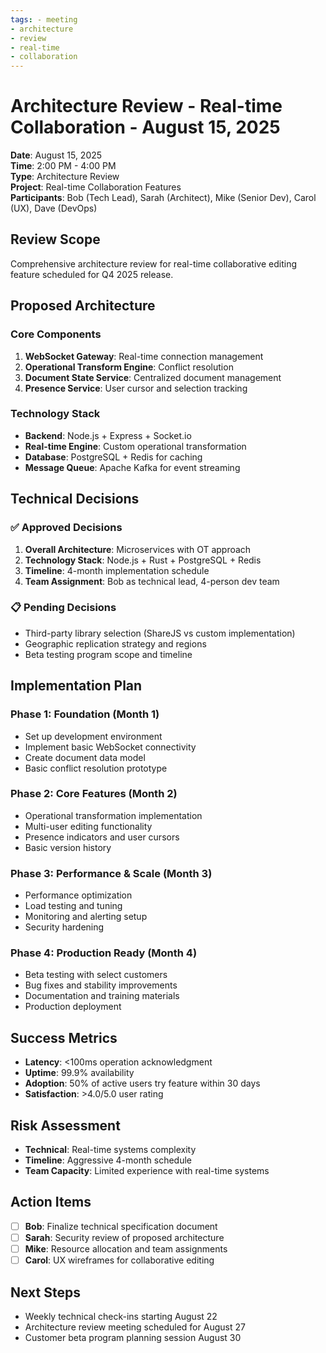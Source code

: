 ```yaml
---
tags: - meeting
- architecture
- review
- real-time
- collaboration
---
```

# Architecture Review - Real-time Collaboration - August 15, 2025

**Date**: August 15, 2025  
**Time**: 2:00 PM - 4:00 PM  
**Type**: Architecture Review  
**Project**: Real-time Collaboration Features  
**Participants**: Bob (Tech Lead), Sarah (Architect), Mike (Senior Dev), Carol (UX), Dave (DevOps)

## Review Scope
Comprehensive architecture review for real-time collaborative editing feature scheduled for Q4 2025 release.

## Proposed Architecture

### Core Components
1. **WebSocket Gateway**: Real-time connection management
2. **Operational Transform Engine**: Conflict resolution
3. **Document State Service**: Centralized document management
4. **Presence Service**: User cursor and selection tracking

### Technology Stack
- **Backend**: Node.js + Express + Socket.io
- **Real-time Engine**: Custom operational transformation
- **Database**: PostgreSQL + Redis for caching
- **Message Queue**: Apache Kafka for event streaming

## Technical Decisions

### ✅ Approved Decisions
1. **Overall Architecture**: Microservices with OT approach
2. **Technology Stack**: Node.js + Rust + PostgreSQL + Redis
3. **Timeline**: 4-month implementation schedule
4. **Team Assignment**: Bob as technical lead, 4-person dev team

### 📋 Pending Decisions
- Third-party library selection (ShareJS vs custom implementation)
- Geographic replication strategy and regions
- Beta testing program scope and timeline

## Implementation Plan

### Phase 1: Foundation (Month 1)
- Set up development environment
- Implement basic WebSocket connectivity
- Create document data model
- Basic conflict resolution prototype

### Phase 2: Core Features (Month 2)
- Operational transformation implementation
- Multi-user editing functionality
- Presence indicators and user cursors
- Basic version history

### Phase 3: Performance & Scale (Month 3)
- Performance optimization
- Load testing and tuning
- Monitoring and alerting setup
- Security hardening

### Phase 4: Production Ready (Month 4)
- Beta testing with select customers
- Bug fixes and stability improvements
- Documentation and training materials
- Production deployment

## Success Metrics
- **Latency**: <100ms operation acknowledgment
- **Uptime**: 99.9% availability
- **Adoption**: 50% of active users try feature within 30 days
- **Satisfaction**: >4.0/5.0 user rating

## Risk Assessment
- **Technical**: Real-time systems complexity
- **Timeline**: Aggressive 4-month schedule
- **Team Capacity**: Limited experience with real-time systems

## Action Items
- [ ] **Bob**: Finalize technical specification document
- [ ] **Sarah**: Security review of proposed architecture
- [ ] **Mike**: Resource allocation and team assignments
- [ ] **Carol**: UX wireframes for collaborative editing

## Next Steps
- Weekly technical check-ins starting August 22
- Architecture review meeting scheduled for August 27
- Customer beta program planning session August 30
